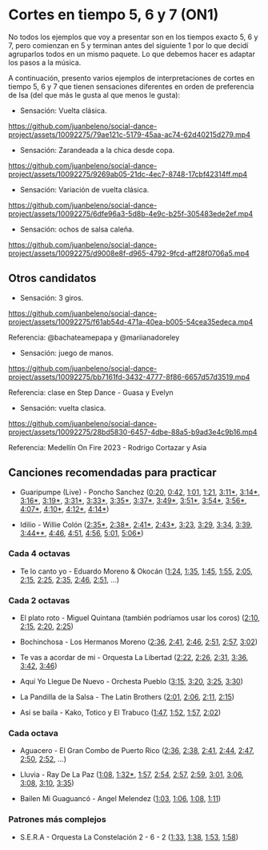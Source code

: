 # Cortes en tiempo 5, 6 y 7 (ON1)

No todos los ejemplos que voy a presentar son en los tiempos exacto 5, 6 y 7, pero comienzan en 5 y terminan antes del siguiente 1 por lo que decidí agruparlos todos en un mismo paquete. Lo que debemos hacer es adaptar los pasos a la música.

A continuación, presento varios ejemplos de interpretaciones de cortes en tiempo 5, 6 y 7 que tienen sensaciones diferentes en orden de preferencia de Isa (del que más le gusta al que menos le gusta):

- Sensación: Vuelta clásica.

https://github.com/juanbeleno/social-dance-project/assets/10092275/79ae121c-5179-45aa-ac74-62d40215d279.mp4


- Sensación: Zarandeada a la chica desde copa.

https://github.com/juanbeleno/social-dance-project/assets/10092275/9269ab05-21dc-4ec7-8748-17cbf42314ff.mp4


- Sensación: Variación de vuelta clásica.

https://github.com/juanbeleno/social-dance-project/assets/10092275/6dfe96a3-5d8b-4e9c-b25f-305483ede2ef.mp4


- Sensación: ochos de salsa caleña.

https://github.com/juanbeleno/social-dance-project/assets/10092275/d9008e8f-d965-4792-9fcd-aff28f0706a5.mp4


## Otros candidatos

- Sensación: 3 giros.

https://github.com/juanbeleno/social-dance-project/assets/10092275/f61ab54d-471a-40ea-b005-54cea35edeca.mp4

Referencia: @bachateamepapa y @mariianadoreley

- Sensación: juego de manos.

https://github.com/juanbeleno/social-dance-project/assets/10092275/bb7161fd-3432-4777-8f86-6657d57d3519.mp4

Referencia: clase en Step Dance - Guasa y Evelyn


- Sensación: vuelta clasica.

https://github.com/juanbeleno/social-dance-project/assets/10092275/28bd5830-6457-4dbe-88a5-b9ad3e4c9b16.mp4

Referencia: Medellín On Fire 2023 - Rodrigo Cortazar y Asia



## Canciones recomendadas para practicar

- Guaripumpe (Live) - Poncho Sanchez ([0:20](https://youtu.be/bcWoBb82P-I?t=20), [0:42](https://youtu.be/bcWoBb82P-I?t=42), [1:01](https://youtu.be/bcWoBb82P-I?t=61), [1:21](https://youtu.be/bcWoBb82P-I?t=81), [3:11*](https://youtu.be/bcWoBb82P-I?t=191), [3:14*](https://youtu.be/bcWoBb82P-I?t=194), [3:16*](https://youtu.be/bcWoBb82P-I?t=196), [3:19*](https://youtu.be/bcWoBb82P-I?t=199), [3:31*](https://youtu.be/bcWoBb82P-I?t=211), [3:33*](https://youtu.be/bcWoBb82P-I?t=213), [3:35*](https://youtu.be/bcWoBb82P-I?t=215), [3:37*](https://youtu.be/bcWoBb82P-I?t=217), [3:49*](https://youtu.be/bcWoBb82P-I?t=229), [3:51*](https://youtu.be/bcWoBb82P-I?t=231), [3:54*](https://youtu.be/bcWoBb82P-I?t=234), [3:56*](https://youtu.be/bcWoBb82P-I?t=236), [4:07*](https://youtu.be/bcWoBb82P-I?t=247), [4:10*](https://youtu.be/bcWoBb82P-I?t=250), [4:12*](https://youtu.be/bcWoBb82P-I?t=252), [4:14*](https://youtu.be/bcWoBb82P-I?t=254))

- Idilio - Willie Colón ([2:35*](https://youtu.be/az5AXsWVnCc?t=155), [2:38*](https://youtu.be/az5AXsWVnCc?t=158), [2:41*](https://youtu.be/az5AXsWVnCc?t=161), [2:43*](https://youtu.be/az5AXsWVnCc?t=163), [3:23](https://youtu.be/az5AXsWVnCc?t=203), [3:29](https://youtu.be/az5AXsWVnCc?t=209), [3:34](https://youtu.be/az5AXsWVnCc?t=214), [3:39](https://youtu.be/az5AXsWVnCc?t=219), [3:44**](https://youtu.be/az5AXsWVnCc?t=224), [4:46](https://youtu.be/az5AXsWVnCc?t=286), [4:51](https://youtu.be/az5AXsWVnCc?t=291), [4:56](https://youtu.be/az5AXsWVnCc?t=296), [5:01](https://youtu.be/az5AXsWVnCc?t=301), [5:06*](https://youtu.be/az5AXsWVnCc?t=306))

### Cada 4 octavas

- Te lo canto yo - Eduardo Moreno & Okocán ([1:24](https://youtu.be/bH7oeSvLuOc?si=BGj2pPamdVWr241b&t=84), [1:35](https://youtu.be/bH7oeSvLuOc?si=h2DqTAbrFI6an4CD&t=95), [1:45](https://youtu.be/bH7oeSvLuOc?si=twdAkxFcLFkLTGXE&t=105), [1:55](https://youtu.be/bH7oeSvLuOc?si=5b5udWnWhTmXm06I&t=115), [2:05](https://youtu.be/bH7oeSvLuOc?si=kz65dIdNyMKGEd7p&t=125), [2:15](https://youtu.be/bH7oeSvLuOc?si=zZGWppJZ-OV-gouu&t=135), [2:25](https://youtu.be/bH7oeSvLuOc?si=sgnDJK7VNU3mffzn&t=145), [2:35](https://youtu.be/bH7oeSvLuOc?si=uMftT6CH9LXQukvb&t=155), [2:46](https://youtu.be/bH7oeSvLuOc?si=IjED8rltZzFATi0a&t=166), [2:51](https://youtu.be/bH7oeSvLuOc?si=3plWUXDT5OkWZKoC&t=171), ...)

### Cada 2 octavas
- El plato roto - Miguel Quintana (también podríamos usar los coros) ([2:10](https://youtu.be/YZ2YDy9v4Nw?si=5Gh7Jpo1nEH04HU2&t=130), [2:15](https://youtu.be/YZ2YDy9v4Nw?si=CkHjgfpauFH2_Ish&t=135), [2:20](https://youtu.be/YZ2YDy9v4Nw?si=blPrHzNFMbDYR0KK&t=140), [2:25](https://youtu.be/YZ2YDy9v4Nw?si=sgmq-ouYk9DEXpcC&t=145))

- Bochinchosa - Los Hermanos Moreno ([2:36](https://youtu.be/0FJ85dWShKo?si=mtawovU28vQ3Izmv&t=156), [2:41](https://youtu.be/0FJ85dWShKo?si=ji5UGuA7Eammf06k&t=161), [2:46](https://youtu.be/0FJ85dWShKo?si=37wotEvtK0CLJVTL&t=166), [2:51](https://youtu.be/0FJ85dWShKo?si=lmp8cMhqNRIIrWgq&t=171), [2:57](https://youtu.be/0FJ85dWShKo?si=IshstSgMSR0CqBrO&t=177), [3:02](https://youtu.be/0FJ85dWShKo?si=avbdnR08XvLFZq-n&t=182))

- Te vas a acordar de mi - Orquesta La Libertad ([2:22](https://youtu.be/n5iS3TFlQFM?t=142), [2:26](https://youtu.be/n5iS3TFlQFM?t=146), [2:31](https://youtu.be/n5iS3TFlQFM?t=151), [3:36](https://youtu.be/n5iS3TFlQFM?t=216), [3:42](https://youtu.be/n5iS3TFlQFM?t=222), [3:46](https://youtu.be/n5iS3TFlQFM?t=226))

- Aquí Yo Llegue De Nuevo - Orchesta Pueblo ([3:15](https://youtu.be/yvoTDrSA67A?si=r2lhqQLsHOC4FSXO&t=195), [3:20](https://youtu.be/yvoTDrSA67A?si=slQRJa19NFM6AMd_&t=200), [3:25](https://youtu.be/yvoTDrSA67A?si=ONdyQSlVSuNcuQzx&t=205), [3:30](https://youtu.be/yvoTDrSA67A?si=EtXaY8Vi7HUFCTVc&t=210))

- La Pandilla de la Salsa - The Latin Brothers ([2:01](https://youtu.be/PMecgoZZrAQ?si=dcbAVWvsHaCwYJci&t=121), [2:06](https://youtu.be/PMecgoZZrAQ?si=lmOUaVh5eCAwbFf1&t=126), [2:11](https://youtu.be/PMecgoZZrAQ?si=PRLLmRmIrBX-Sb5E&t=131), [2:15](https://youtu.be/PMecgoZZrAQ?si=v3mlrVoLdiD4wkUB&t=135))

- Así se baila - Kako, Totico y El Trabuco ([1:47](https://youtu.be/cNLUFmv_Wfc?si=6t8LkaMMtkFngz90&t=107), [1:52](https://youtu.be/cNLUFmv_Wfc?si=BpH5dNlkTNBka6xf&t=112), [1:57](https://youtu.be/cNLUFmv_Wfc?si=3Rk6vk0ubapsDe_X&t=117), [2:02](https://youtu.be/cNLUFmv_Wfc?si=qYpnWDaTTKGI2bVC&t=122))

### Cada octava

- Aguacero - El Gran Combo de Puerto Rico ([2:36](https://youtu.be/PDZkbHNDbwo?si=L0gkz5Sd5YyQlBzE&t=156), [2:38](https://youtu.be/PDZkbHNDbwo?si=eah6o_ceAdJ6JSg5&t=158), [2:41](https://youtu.be/PDZkbHNDbwo?si=zFJxLeWQJ8i0jhEb&t=161), [2:44](https://youtu.be/PDZkbHNDbwo?si=UE4Tc_6Xo0IfMYWd&t=164), [2:47](https://youtu.be/PDZkbHNDbwo?si=2p_26OI9ZSOgXG0r&t=167), [2:50](https://youtu.be/PDZkbHNDbwo?si=QeZCku31TdGYYKzU&t=170), [2:52](https://youtu.be/PDZkbHNDbwo?si=Rvubz54CyYWLKftg&t=172), ...)

- Lluvia - Ray De La Paz ([1:08](https://youtu.be/P_n8VZP2TZ0?t=68), [1:32*](https://youtu.be/P_n8VZP2TZ0?t=92), [1:57](https://youtu.be/P_n8VZP2TZ0?t=117), [2:54](https://youtu.be/P_n8VZP2TZ0?t=174), [2:57](https://youtu.be/P_n8VZP2TZ0?t=177), [2:59](https://youtu.be/P_n8VZP2TZ0?t=179), [3:01](https://youtu.be/P_n8VZP2TZ0?t=181), [3:06](https://youtu.be/P_n8VZP2TZ0?t=186), [3:08](https://youtu.be/P_n8VZP2TZ0?t=188), [3:10](https://youtu.be/P_n8VZP2TZ0?t=190), [3:35](https://youtu.be/P_n8VZP2TZ0?t=215))

- Bailen Mi Guaguancó - Angel Melendez ([1:03](https://youtu.be/UDAYpNTtq_Y?si=DrYZkEs8g0q2Vgcl&t=63), [1:06](https://youtu.be/UDAYpNTtq_Y?si=zN-d0o9_yLBRlaMB&t=66), [1:08](https://youtu.be/UDAYpNTtq_Y?si=eh4IYzXmDw741Pwh&t=68), [1:11](https://youtu.be/UDAYpNTtq_Y?si=E_py2-DvrLqGnI7l&t=71))

### Patrones más complejos

- S.E.R.A - Orquesta La Constelación 2 - 6 - 2 ([1:33](https://youtu.be/SWlbxpcFSIY?si=_3EbbxfljTcoOVoY&t=93), [1:38](https://youtu.be/SWlbxpcFSIY?si=VcDdd5TkqFreK5bM&t=98), [1:53](https://youtu.be/SWlbxpcFSIY?si=G1AdYt-qP8XBwPt_&t=113), [1:58](https://youtu.be/SWlbxpcFSIY?si=o_fn0NjaCWnvrBCg&t=118))
